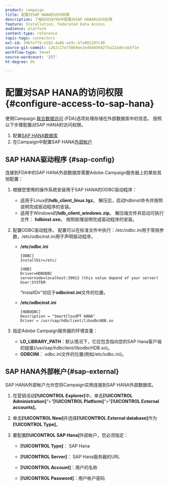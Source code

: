 ```yaml
---
product: campaign
title: 配置对SAP HANA的访问权限
description: 了解如何在FDA中配置对SAP HANA的访问权限
feature: Installation, Federated Data Access
audience: platform
content-type: reference
topic-tags: connectors
exl-id: 39bfe775-e182-4a0b-ad3c-b7a901297c90
source-git-commit: c262c27e75869ae2e4bd45642f5a22adec4a5f1e
workflow-type: tm+mt
source-wordcount: '257'
ht-degree: 0%

---
```


# 配置对SAP HANA的访问权限 {#configure-access-to-sap-hana}



使用Campaign [联合数据访问](../../installation/using/about-fda.md) (FDA)选项处理存储在外部数据库中的信息。 按照以下步骤配置对SAP HANA的访问权限。

1. 配置[SAP HANA数据库](#sap-config)
1. 在Campaign中配置SAP HANA[外部帐户](#sap-external)

## SAP HANA驱动程序 {#sap-config}

连接到FDA中的SAP HANA外部数据库需要Adobe Campaign服务器上的某些其他配置：

1. 根据您使用的操作系统安装用于SAP HANA的ODBC驱动程序：

   * 适用于Linux的&#x200B;**hdb_client_linux.tgz**。 解压后，启动hdbinst命令并按照说明完成驱动程序的安装。
   * 适用于Windows的&#x200B;**hdb_client_windows.zip**。 解压缩文件并启动可执行文件： **hdbinst.exe**。 按照助理说明完成驱动程序的安装。

1. 配置ODBC驱动程序。 配置可以在标准文件中执行：/etc/odbc.ini用于常规参数，/etc/odbcinst.ini用于声明驱动程序。

   * **/etc/odbc.ini**

     ```
     [ODBC]
     InstallDir=/etc/
     
     [HDB]
     Driver=HDBODBC
     servernode=localhost:39013 (this value depend of your server)
     User:SYSTEM
     ```

     “InstallDir”对应于&#x200B;**odbcinst.ini**&#x200B;文件的位置。

   * **/etc/odbcinst.ini**

     ```
     [HDBODBC]
     Description = "SmartCloudPT HANA"
     Driver = /usr/sap/hdbclient/libodbcHDB.so
     ```

1. 指定Adobe Campaign服务器的环境变量：

   * **LD_LIBRARY_PATH**：默认情况下，它应包含指向您的SAP Hana客户端的链接(/usr/sap/hdbclient/libodbcHDB.so)。
   * **ODBCINI**： odbc.ini文件的位置(例如/etc/odbc.ini)。

## SAP HANA外部帐户{#sap-external}

SAP HANA外部帐户允许您将Campaign实例连接到SAP HANA外部数据库。

1. 在营销活动&#x200B;**[!UICONTROL Explorer]**&#x200B;中，单击&#x200B;**[!UICONTROL Administration]**“>”**[!UICONTROL Platform]**“>”**[!UICONTROL External accounts]**。

1. 单击&#x200B;**[!UICONTROL New]**&#x200B;并选择&#x200B;**[!UICONTROL External database]**&#x200B;作为&#x200B;**[!UICONTROL Type]**。

1. 要配置&#x200B;**[!UICONTROL SAP Hana]**&#x200B;外部帐户，您必须指定：

   * **[!UICONTROL Type]**： SAP Hana

   * **[!UICONTROL Server]**： SAP Hana服务器的URL

   * **[!UICONTROL Account]**：用户的名称

   * **[!UICONTROL Password]**：用户帐户密码
